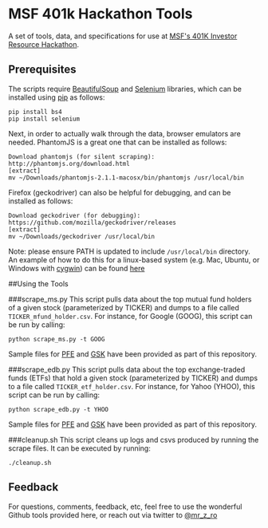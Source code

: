 # MSF 401k Hackathon Tools

A set of tools, data, and specifications for use at [MSF's 401K Investor Resource Hackathon](https://twitter.com/MSF_USA/status/837702440636067840).

## Prerequisites

The scripts require [BeautifulSoup](https://pypi.python.org/pypi/bs4) and [Selenium](https://pypi.python.org/pypi/selenium) libraries, which can be installed using [pip](https://pip.pypa.io/en/stable/installing/) as follows:

```
pip install bs4
pip install selenium
```

Next, in order to actually walk through the data, browser emulators are needed. PhantomJS is a great one that can be installed as follows:

```
Download phantomjs (for silent scraping):
http://phantomjs.org/download.html
[extract]
mv ~/Downloads/phantomjs-2.1.1-macosx/bin/phantomjs /usr/local/bin
```

Firefox (geckodriver) can also be helpful for debugging, and can be installed as follows:

```
Download geckodriver (for debugging):
https://github.com/mozilla/geckodriver/releases
[extract]
mv ~/Downloads/geckodriver /usr/local/bin
```

Note: please ensure PATH is updated to include `/usr/local/bin` directory. An example of how to do this for a linux-based system (e.g. Mac, Ubuntu, or Windows with [cygwin](https://www.cygwin.com/)) can be found [here](http://stackoverflow.com/questions/14637979/how-to-permanently-set-path-on-linux)

##Using the Tools

###scrape_ms.py
This script pulls data about the top mutual fund holders of a given stock (parameterized by TICKER) and dumps to a file called `TICKER_mfund_holder.csv`. For instance, for Google (GOOG), this script can be run by calling:

```
python scrape_ms.py -t GOOG
```

Sample files for [PFE](https://github.com/mr-z-ro/msf-401k-hackathon-tools/blob/master/PFE_mfund_holders.csv) and [GSK](https://github.com/mr-z-ro/msf-401k-hackathon-tools/blob/master/GSK_mfund_holders.csv) have been provided as part of this repository.

###scrape_edb.py
This script pulls data about the top exchange-traded funds (ETFs) that hold a given stock (parameterized by TICKER) and dumps to a file called `TICKER_etf_holder.csv`. For instance, for Yahoo (YHOO), this script can be run by calling:

```
python scrape_edb.py -t YHOO
```

Sample files for [PFE](https://github.com/mr-z-ro/msf-401k-hackathon-tools/blob/master/PFE_etf_holders.csv) and [GSK](https://github.com/mr-z-ro/msf-401k-hackathon-tools/blob/master/GSK_etf_holders.csv) have been provided as part of this repository.

###cleanup.sh
This script cleans up logs and csvs produced by running the scrape files. It can be executed by running:

```
./cleanup.sh
```

## Feedback

For questions, comments, feedback, etc, feel free to use the wonderful Github tools provided here, or reach out via twitter to [@mr_z_ro](https://twitter.com/mr_z_ro)

